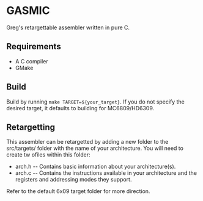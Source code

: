 # GASMIC
Greg's retargettable assembler written in pure C.

## Requirements
* A C compiler
* GMake

## Build
Build by running `make TARGET=${your_target}`.
If you do not specify the desired target, it defaults to building for MC6809/HD6309.

## Retargetting
This assembler can be retargetted by adding a new folder to the src/targets/ folder with the name of your architecture.
You will need to create tw ofiles within this folder:
* arch.h -- Contains basic information about your architecture(s).
* arch.c -- Contains the instructions available in your architecture and the registers and addressing modes they support.

Refer to the default 6x09 target folder for more direction.
